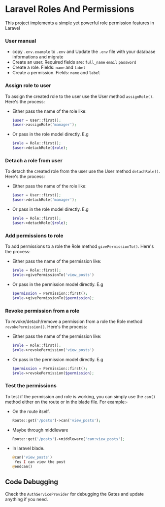 
# Laravel Roles And Permissions

This project implements a simple yet powerful role permission features in Laravel

### User manual
- copy ``.env.example`` to ``.env`` and Update the ``.env`` file with your database informations and migrate
- Create an user. Required fields are: ``full_name`` ``email`` ``password``
- Create a role. Fields: ``name`` and ``label``
- Create a permission. Fields: ``name`` and ``label``
### Assign role to user
To assign the created role to the user use the User method ``assignRole()``. Here's the process: 
- Either pass the name of the role like: 

  ```php 
  $user = User::first();
  $user->assignRole('manager');
  ```

- Or pass in the role model directly. E.g 
  
  ```php
  $role = Role::first();
  $user->detachRole($role);
  ```

### Detach a role from user
To detach the created role from the user use the User method ``detachRole()``. Here's the process: 
- Either pass the name of the role like: 

  ```php 
  $user = User::first();
  $user->detachRole('manager');
  ```

- Or pass in the role model directly. E.g 
  
  ```php
  $role = Role::first();
  $user->detachRole($role);
  ```

### Add permissions to role

To add permissions to a role the Role method ``givePermissionTo()``. Here's the process: 
- Either pass the name of the permission like: 

  ```php 
  $role = Role::first();
  $role->givePermissionTo('view_posts')
  ```

- Or pass in the permission model directly. E.g 
  
  ```php
  $permission = Permission::first();
  $role->givePermissionTo($permission);
  ```
### Revoke permission from a role

To revoke/detach/remove a permission from a role the Role method ``revokePermission()``. Here's the process: 
- Either pass the name of the permission like: 

  ```php 
  $role = Role::first();
  $role->revokePermission('view_posts')
  ```

- Or pass in the permission model directly. E.g 
  
  ```php
  $permission = Permission::first();
  $role->revokePermission($permission);
  ```

### Test the permissions
To test if the permission and role is working, you can simply use the ``can()`` method either on the route or in the blade file. For example:-
- On the route itself. 
  
  ```php 
  Route::get('/posts')->can('view_posts');
  ```
- Maybe through middleware
  ```php 
  Route::get('/posts')->middleware('can:view_posts');
  ```
- In laravel blade. 
  
  ```php
  @can('view_posts')
   Yes I can view the post
  @endcan()
  ```

## Code Debugging
Check the ``AuthServiceProvider`` for debugging the Gates and update anything if you need.
